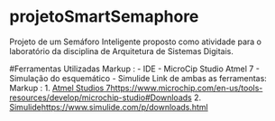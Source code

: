 # projetoSmartSemaphore
Projeto de um Semáforo Inteligente proposto como atividade para o laboratório da disciplina de Arquitetura de Sistemas Digitais.

#Ferramentas Utilizadas
 Markup : - IDE - MicroCip Studio Atmel 7
          - Simulação do esquemático - Simulide
Link de ambas as ferramentas:
Markup : 1. [Atmel Studios 7](https://www.microchip.com/en-us/tools-resources/develop/microchip-studio#Downloads)https://www.microchip.com/en-us/tools-resources/develop/microchip-studio#Downloads
         2. [Simulide](https://www.simulide.com/p/downloads.html)https://www.simulide.com/p/downloads.html
